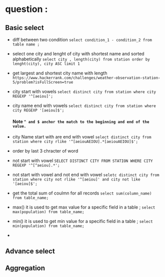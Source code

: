# question : 

## Basic select 
- diff between two condition 
  `select condition_1 - condition_2 from table name ; `

- select one city and lenght of city with shortest name and sorted alphabetically
  `select city , length(city) from station order by lenght(city), city ASC limit 1`

- get largest and shortest city name with length 
  `https://www.hackerrank.com/challenges/weather-observation-station-5/problem?isFullScreen=true`

- city start with vowels 
  `select distinct city from station where city REGEXP '^[aeiou]';`

- city name end with vowels 
  `select distinct city from station where city REGEXP '[aeiou]$';`

  #### Note   ` ^ and $ anchor the match to the beginning and end of the value. `

- city Name start with are end with vowel 
  `select distinct city from station where city rlike '^[aeiouAEIOU].*[aeiouAEIOU]$';`

- order by last 3 chracter of word
  

- not start with vowel 
  `SELECT DISTINCT CITY FROM STATION WHERE CITY REGEXP '^[^aeiou].*';`

- not start with vowel and not end with vowel 
  `seletc distinct city from station where city not rlike '^[aeiou]' and city not like '[aeiou]$';`

- get the total sum of coulmn for all records 
  `select sum(column_name) from table_name;`

- max()
    it is used to get max value for a specific field in a table ;
    `select max(population) from table_name;`
- min()
  it is used to get min value for a specific field in a table ;
    `select min(population) from table_name;`

- 
## Advance select 


## Aggregation 

